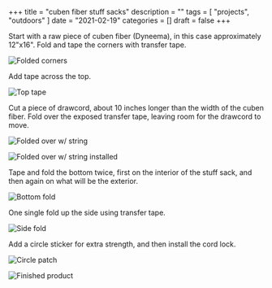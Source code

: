 +++
title = "cuben fiber stuff sacks"
description = ""
tags = [
    "projects",
    "outdoors"
]
date = "2021-02-19"
categories = []
draft = false
+++

Start with a raw piece of cuben fiber (Dyneema), in this case approximately 12"x16". Fold and tape the corners with transfer tape.

![Folded corners](/img/stuff-sacks/folded-corner.jpg)

Add tape across the top.

![Top tape](/img/stuff-sacks/top-tape.jpg)

Cut a piece of drawcord, about 10 inches longer than the width of the cuben fiber. Fold over the exposed transfer tape, leaving room for the drawcord to move.

![Folded over w/ string](/img/stuff-sacks/folded-string.JPG)

![Folded over w/ string installed](/img/stuff-sacks/folded-string2.JPG)

Tape and fold the bottom twice, first on the interior of the stuff sack, and then again on what will be the exterior.

![Bottom fold](/img/stuff-sacks/bottom-fold.jpg)

One single fold up the side using transfer tape.

![Side fold](/img/stuff-sacks/side-fold.jpg)

Add a circle sticker for extra strength, and then install the cord lock.

![Circle patch](/img/stuff-sacks/circle-patch.jpg)

![Finished product](/img/stuff-sacks/finished.jpg)
